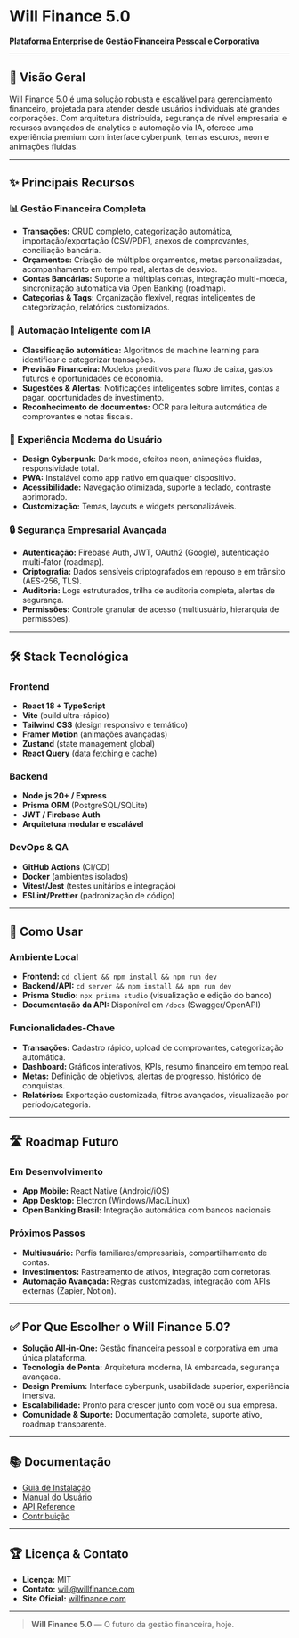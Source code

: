 # Will Finance 5.0
**Plataforma Enterprise de Gestão Financeira Pessoal e Corporativa**

---

## 📌 Visão Geral

Will Finance 5.0 é uma solução robusta e escalável para gerenciamento financeiro, projetada para atender desde usuários individuais até grandes corporações. Com arquitetura distribuída, segurança de nível empresarial e recursos avançados de analytics e automação via IA, oferece uma experiência premium com interface cyberpunk, temas escuros, neon e animações fluidas.

---

## ✨ Principais Recursos

### 📊 Gestão Financeira Completa
- **Transações:** CRUD completo, categorização automática, importação/exportação (CSV/PDF), anexos de comprovantes, conciliação bancária.
- **Orçamentos:** Criação de múltiplos orçamentos, metas personalizadas, acompanhamento em tempo real, alertas de desvios.
- **Contas Bancárias:** Suporte a múltiplas contas, integração multi-moeda, sincronização automática via Open Banking (roadmap).
- **Categorias & Tags:** Organização flexível, regras inteligentes de categorização, relatórios customizados.

### 🤖 Automação Inteligente com IA
- **Classificação automática:** Algoritmos de machine learning para identificar e categorizar transações.
- **Previsão Financeira:** Modelos preditivos para fluxo de caixa, gastos futuros e oportunidades de economia.
- **Sugestões & Alertas:** Notificações inteligentes sobre limites, contas a pagar, oportunidades de investimento.
- **Reconhecimento de documentos:** OCR para leitura automática de comprovantes e notas fiscais.

### 📱 Experiência Moderna do Usuário
- **Design Cyberpunk:** Dark mode, efeitos neon, animações fluidas, responsividade total.
- **PWA:** Instalável como app nativo em qualquer dispositivo.
- **Acessibilidade:** Navegação otimizada, suporte a teclado, contraste aprimorado.
- **Customização:** Temas, layouts e widgets personalizáveis.

### 🔒 Segurança Empresarial Avançada
- **Autenticação:** Firebase Auth, JWT, OAuth2 (Google), autenticação multi-fator (roadmap).
- **Criptografia:** Dados sensíveis criptografados em repouso e em trânsito (AES-256, TLS).
- **Auditoria:** Logs estruturados, trilha de auditoria completa, alertas de segurança.
- **Permissões:** Controle granular de acesso (multiusuário, hierarquia de permissões).

---

## 🛠️ Stack Tecnológica

### Frontend
- **React 18 + TypeScript**
- **Vite** (build ultra-rápido)
- **Tailwind CSS** (design responsivo e temático)
- **Framer Motion** (animações avançadas)
- **Zustand** (state management global)
- **React Query** (data fetching e cache)

### Backend
- **Node.js 20+ / Express**
- **Prisma ORM** (PostgreSQL/SQLite)
- **JWT / Firebase Auth**
- **Arquitetura modular e escalável**

### DevOps & QA
- **GitHub Actions** (CI/CD)
- **Docker** (ambientes isolados)
- **Vitest/Jest** (testes unitários e integração)
- **ESLint/Prettier** (padronização de código)

---

## 🚀 Como Usar

### Ambiente Local
- **Frontend:** `cd client && npm install && npm run dev`
- **Backend/API:** `cd server && npm install && npm run dev`
- **Prisma Studio:** `npx prisma studio` (visualização e edição do banco)
- **Documentação da API:** Disponível em `/docs` (Swagger/OpenAPI)

### Funcionalidades-Chave
- **Transações:** Cadastro rápido, upload de comprovantes, categorização automática.
- **Dashboard:** Gráficos interativos, KPIs, resumo financeiro em tempo real.
- **Metas:** Definição de objetivos, alertas de progresso, histórico de conquistas.
- **Relatórios:** Exportação customizada, filtros avançados, visualização por período/categoria.

---

## 🛣️ Roadmap Futuro

### Em Desenvolvimento
- **App Mobile:** React Native (Android/iOS)
- **App Desktop:** Electron (Windows/Mac/Linux)
- **Open Banking Brasil:** Integração automática com bancos nacionais

### Próximos Passos
- **Multiusuário:** Perfis familiares/empresariais, compartilhamento de contas.
- **Investimentos:** Rastreamento de ativos, integração com corretoras.
- **Automação Avançada:** Regras customizadas, integração com APIs externas (Zapier, Notion).

---

## ✅ Por Que Escolher o Will Finance 5.0?

- **Solução All-in-One:** Gestão financeira pessoal e corporativa em uma única plataforma.
- **Tecnologia de Ponta:** Arquitetura moderna, IA embarcada, segurança avançada.
- **Design Premium:** Interface cyberpunk, usabilidade superior, experiência imersiva.
- **Escalabilidade:** Pronto para crescer junto com você ou sua empresa.
- **Comunidade & Suporte:** Documentação completa, suporte ativo, roadmap transparente.

---

## 📚 Documentação

- [Guia de Instalação](docs/installation.md)
- [Manual do Usuário](docs/user-guide.md)
- [API Reference](docs/api.md)
- [Contribuição](docs/contributing.md)

---

## 🏆 Licença & Contato

- **Licença:** MIT
- **Contato:** [will@willfinance.com](mailto:will@willfinance.com)
- **Site Oficial:** [willfinance.com](https://willfinance.com)

---

> **Will Finance 5.0** — O futuro da gestão financeira, hoje.
